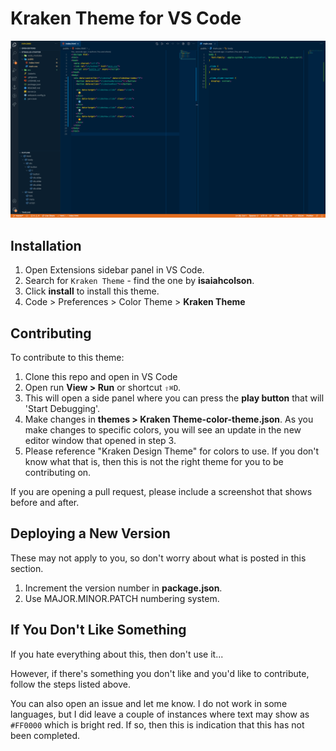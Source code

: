 # Kraken Theme for VS Code

![Image of Kraken Theme](./images/screenshot.png)
## Installation
1. Open Extensions sidebar panel in VS Code.
2. Search for `Kraken Theme` - find the one by **isaiahcolson**.
3. Click **install** to install this theme.
4. Code > Preferences > Color Theme > **Kraken Theme**

## Contributing
To contribute to this theme:

1. Clone this repo and open in VS Code
2. Open run **View > Run** or shortcut `⇧⌘D`.
3. This will open a side panel where you can press the **play button** that will 'Start Debugging'.
4. Make changes in **themes > Kraken Theme-color-theme.json**. As you make changes to specific colors, you will see an update in the new editor window that opened in step 3.
5. Please reference "Kraken Design Theme" for colors to use. If you don't know what that is, then this is not the right theme for you to be contributing on.

If you are opening a pull request, please include a screenshot that shows before and after.

## Deploying a New Version
These may not apply to you, so don't worry about what is posted in this section.

1. Increment the version number in **package.json**.
2. Use MAJOR.MINOR.PATCH numbering system.

## If You Don't Like Something
If you hate everything about this, then don't use it...

However, if there's something you don't like and you'd like to contribute, follow the steps listed above.

You can also open an issue and let me know. I do not work in some languages, but I did leave a couple of instances where text may show as `#FF0000` which is bright red. If so, then this is indication that this has not been completed.
